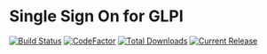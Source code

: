 # Single Sign On for GLPI

[![Build Status](https://travis-ci.org/edgardmessias/glpi-singlesignon.svg?branch=master)](https://travis-ci.org/edgardmessias/glpi-singlesignon)
[![CodeFactor](https://www.codefactor.io/repository/github/edgardmessias/glpi-singlesignon/badge)](https://www.codefactor.io/repository/github/edgardmessias/glpi-singlesignon)
[![Total Downloads](https://img.shields.io/github/downloads/edgardmessias/glpi-singlesignon/total.svg)](https://github.com/edgardmessias/glpi-singlesignon/releases)
[![Current Release](https://img.shields.io/github/release/edgardmessias/glpi-singlesignon.svg)](https://github.com/edgardmessias/glpi-singlesignon/releases/latest)
